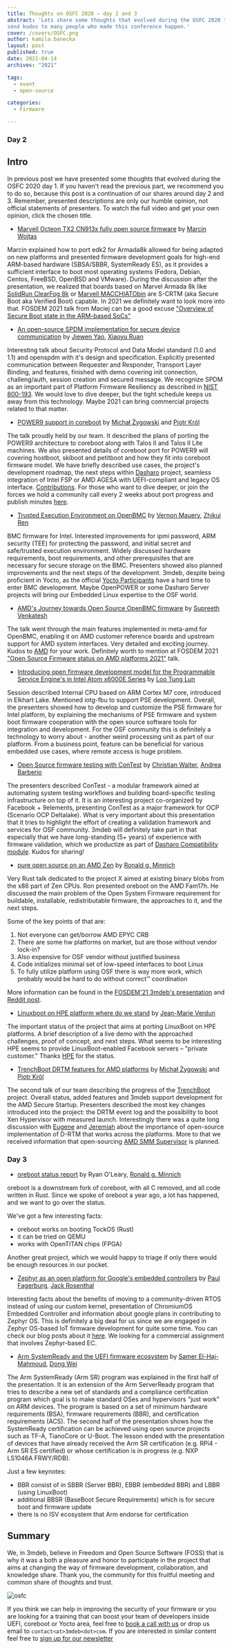 ```yaml
---
title: Thoughts on OSFC 2020 – day 2 and 3
abstract: 'Lets share some thoughts that evolved during the OSFC 2020 talks and
send kudos to many people who made this conference happen.'
cover: /covers/OSFC.png
author: kamila.banecka
layout: post
published: true
date: 2021-04-14
archives: "2021"

tags:
  - event
  - open-source

categories:
  - Firmware

---
```


### Day 2

## Intro

In previous post we have presented some thoughts that evolved during the OSFC
2020 day 1. If you haven't read the previous part, we recommend you to do so,
because this post is a continuation of our shares around day 2 and 3. Remember,
presented descriptions are only our humble opinion, not official statements of
presenters. To watch the full video and get your own opinion, click the chosen
title.

- [Marvell Octeon TX2 CN913x fully open source firmware](https://vimeo.com/488149573)
  by [Marcin Wojtas](https://cfp.osfc.io/osfc2020/speaker/UY88NG/)

Marcin explained how to port edk2 for Armada8k allowed for being adapted on new
platforms and presented firmware development goals for high-end ARM-based
hardware (SBSA/SBBR, SystemReady ES), as it provides a sufficient interface to
boot most operating systems (Fedora, Debian, Centos, FreeBSD, OpenBSD and
VMware). During the discussion after the presentation, we realized that boards
based on Marvel Armada 8k like
[SolidRun ClearFog 8k](https://web.archive.org/web/20220626044743/https://www.solid-run.com/embedded-networking/marvell-armada-family/clearfog-gt-8k/)
or [Marvell MACCHIATObin](http://macchiatobin.net/) are S-CRTM (aka Secure Boot
aka Verified Boot) capable. In 2021 we definitely want to look more into that.
FOSDEM 2021 talk from Maciej can be a good excuse
["Overview of Secure Boot state in the ARM-based SoCs"](https://fosdem.org/2021/schedule/event/tee_arm_secboot/)

- [An open-source SPDM implementation for secure device communication](https://vimeo.com/488130792)
  by [Jiewen Yao](https://cfp.osfc.io/osfc2020/speaker/YMDVAF/),
  [Xiaoyu Ruan](https://cfp.osfc.io/osfc2020/speaker/RPMDGJ/)

Interesting talk about Security Protocol and Data Model standard (1.0 and 1.1)
and openspdm with it's design and specification. Explicitly presented
communication between Requester and Responder, Transport Layer Binding, and
features, finished with demo covering init connection, challeng/auth, session
creation and secured message. We recognize SPDM as an important part of Platform
Firmware Resiliency as described in [NIST 800-193](https://csrc.nist.gov/pubs/sp/800/193/final).
We would love to dive deeper, but the tight schedule keeps us away from this
technology. Maybe 2021 can bring commercial projects related to that matter.

- [POWER9 support in coreboot](https://vimeo.com/488133382) by
  [Michał Żygowski](https://twitter.com/_miczyg_) and
  [Piotr Król](https://twitter.com/pietrushnic)

The talk proudly held by our team. It described the plans of porting the POWER9
architecture to coreboot along with Talos II and Talos II Lite machines. We also
presented details of coreboot port for POWER9 will covering hostboot, skiboot
and petitboot and how they fit into coreboot firmware model. We have briefly
described use cases, the project's development roadmap, the next steps within
[Dasharo](https://dasharo.com) project, seamless integration of Intel FSP or AMD
AGESA with UEFI-compliant and legacy OS interface.
[Contributions](https://opensource.3mdeb.com/projects/coreboot.html). For those
who want to dive deeper, or join the forces we hold a community call every 2
weeks about port progress and publish minutes
[here](https://pad.riseup.net/p/r.bf2bf1fac6cac16bc23e38b77a5ac7eb).

- [Trusted Execution Environment on OpenBMC](https://vimeo.com/488146312) by
  [Vernon Mauery](https://twitter.com/vmauery),
  [Zhikui Ren](https://cfp.osfc.io/osfc2020/speaker/SVSWZA/)

BMC firmware for Intel. Interested improvements for ipmi password, ARM security
(TEE) for protecting the password, and initial secret and safe/trusted execution
environment. Widely discussed hardware requirements, boot requirements, and
other prerequisites that are necessary for secure storage on the BMC. Presenters
showed also planned improvements and the next steps of the development. 3mdeb,
despite being proficient in Yocto, as the official
[Yocto Participants](https://www.yoctoproject.org/ecosystem/participants/) have
a hard time to enter BMC development. Maybe OpenPOWER or some Dasharo Server
projects will bring our Embedded Linux expertise to the OSF world.

- [AMD's Journey towards Open Source OpenBMC firmware](https://vimeo.com/488132697)
  by [Supreeth Venkatesh](https://cfp.osfc.io/osfc2020/speaker/RSCYCX/)

The talk went through the main features implemented in meta-amd for OpenBMC,
enabling it on AMD customer reference boards and upstream support for AMD system
interfaces. Very detailed and exciting journey. Kudos to
[AMD](https://www.amd.com/en) for your work. Definitely worth to mention at
FOSDEM 2021
["Open Source Firmware status on AMD platforms 2021"](https://fosdem.org/2021/schedule/event/firmware_osfsoap2/)
talk.

- [Introducing open firmware development model for the Programmable Service
  Engine's in Intel Atom x6000E Series](https://vimeo.com/488148045)
  by [Loo Tung Lun](https://cfp.osfc.io/osfc2020/speaker/8DGVWR/)

Session described Internal CPU based on ARM Cortex M7 core, introduced in
Elkhart Lake. Mentioned iotg-fbu to support PSE development. Overall, the
presenters showed how to develop and customize the PSE firmware for Intel
platform, by explaining the mechanisms of PSE firmware and system boot firmware
cooperation with the open source software tools for integration and development.
For the OSF community this is definitely a technology to worry about - another
weird processing unit as part of our platform. From a business point, feature
can be beneficial for various embedded use cases, where remote access is huge
problem.

- [Open Source firmware testing with ConTest](https://vimeo.com/488148599) by
  [Christian Walter](https://twitter.com/nablahero),
  [Andrea Barberio](https://twitter.com/insomniacslk)

The presenters described ConTest - a modular framework aimed at automating
system testing workflows and building board-specific testing infrastructure on
top of it. It is an interesting project co-organized by Facebook + 9elements,
presenting ConTest as a major framework for OCP (Scenario OCP Deltalake). What
is very important about this presentation that it tries to highlight the effort
of creating a validation framework and services for OSF community. 3mdeb will
definitely take part in that especially that we have long-standing (5+ years) of
experience with firmware validation, which we productize as part of
[Dasharo Compatibility module](https://dasharo.com/pages/learn/). Kudos for
sharing!

- [pure open source on an AMD Zen](https://vimeo.com/488147337) by
  [Ronald g. Minnich](https://twitter.com/coreboot)

Very Rust talk dedicated to the project X aimed at existing binary blobs from
the x86 part of Zen CPUs. Ron presented oreboot on the AMD Fam17h. He discussed
the main problem of the Open System Firmware requirement for buildable,
installable, redistributable firmware, the approaches to it, and the next steps.

Some of the key points of that are:

1. Not everyone can get/borrow AMD EPYC CRB
1. There are some hw platforms on market, but are those without vendor lock-in?
1. Also expensive for OSF vendor without justified business
1. Code initializes minimal set of low-speed interfaces to boot Linux
1. To fully utilize platform using OSF there is way more work, which probably
   would be hard to do without correct™ coordination

More information can be found in the
[FOSDEM'21 3mdeb's presentation](https://fosdem.org/2021/schedule/event/firmware_osfsoap2/attachments/slides/4669/export/events/attachments/firmware_osfsoap2/slides/4669/Open_Source_Firmware_status_on_AMD_platforms_2021.pdf)
and
[Reddit post](https://www.reddit.com/r/Amd/comments/kfqni7/osfc_2020_open_source_firmware_conference_pure/ggmqd8j/?utm_source=share&utm_medium=web2x&context=3).

- [Linuxboot on HPE platform where do we stand](https://vimeo.com/488143135) by
  [Jean-Marie Verdun](https://twitter.com/vejmarie)

The important status of the project that aims at porting LinuxBoot on HPE
platforms. A brief description of a live demo with the approached challenges,
proof of concept, and next steps. What seems to be interesting HPE seems to
provide LinuxBoot-enabled Facebook servers – "private customer." Thanks
[HPE](https://www.hpe.com/us/en/home.html) for the status.

- [TrenchBoot DRTM features for AMD platforms](https://vimeo.com/488140434) by
  [Michał Żygowski](https://twitter.com/_miczyg_) and
  [Piotr Król](https://twitter.com/pietrushnic)

The second talk of our team describing the progress of the
[TrenchBoot](https://opensource.3mdeb.com/projects/trenchboot.html) project.
Overall status, added features and 3mdeb support development for the AMD Secure
Startup. Presenters described the most key changes introduced into the project:
the DRTM event log and the possibility to boot Xen Hypervisor with measured
launch. Interestingly there was a quite long discussion with
[Eugene](https://www.platformsecuritysummit.com/2018/speaker/myers/) and
[Jeremiah](https://linkedin.com/in/bluescreen/) about the importance of open-source
implementation of D-RTM that works across the platforms. More to that we
received information that open-sourcing
[AMD SMM Supervisor](https://community.amd.com/t5/amd-business-blog/amd-and-microsoft-secured-core-pc/ba-p/418204#:~:text=AMD%20SMM%20Supervisor%20resides%20in,SMM%20code%20at%20run%20time)
is planned.

### Day 3

- [oreboot status report](https://vimeo.com/488139577) by Ryan O'Leary,
  [Ronald g. Minnich](https://twitter.com/coreboot)

oreboot is a downstream fork of coreboot, with all C removed, and all code
written in Rust. Since we spoke of oreboot a year ago, a lot has happened, and
we want to go over the status.

We've got a few interesting facts:

- oreboot works on booting TockOS (Rust)
- it can be tried on QEMU
- works with OpenTITAN chips (FPGA)

Another great project, which we would happy to triage if only there would be
enough resources in our pocket.

- [Zephyr as an open platform for Google's embedded controllers](https://vimeo.com/488150463)
  by [Paul Fagerburg](https://cfp.osfc.io/osfc2020/speaker/ZZDUXC/),
  [Jack Rosenthal](https://cfp.osfc.io/osfc2020/speaker/H3RYF8/)

Interesting facts about the benefits of moving to a community-driven RTOS
instead of using our custom kernel, presentation of ChromiumOS Embedded
Controller and information about google plans in contributing to Zephyr OS. This
is definitely a big deal for us since we are engaged in Zephyr OS-based IoT
firmware development for quite some time. You can check our blog posts about it
[here](https://blog.3mdeb.com/tags/zephyr/). We looking for a commercial
assignment that involves Zephyr-based EC.

- [Arm SystemReady and the UEFI firmware ecosystem](https://vimeo.com/488131661)
  by [Samer El-Haj-Mahmoud](https://cfp.osfc.io/osfc2020/speaker/3DPRVF/),
  [Dong Wei](https://cfp.osfc.io/osfc2020/speaker/8FY7QG/)

The Arm SystemReady (Arm SR) program was explained in the first half of the
presentation. It is an extension of the Arm ServerReady program that tries to
describe a new set of standards and a compliance certification program which
goal is to make standard OSes and hypervisors "just work" on ARM devices. The
program is based on a set of minimum hardware requirements (BSA), firmware
requirements (BBR), and certification requirements (ACS). The second half of the
presentation shows how the SystemReady certification can be achieved using open
source projects such as TF-A, TianoCore or U-Boot. The lesson ended with the
presentation of devices that have already received the Arm SR certification
(e.g. RPi4 - Arm SR ES certified) or whose certification is in progress (e.g.
NXP LS1046A FRWY/RDB).

Just a few keynotes:

- BBR consist of in SBBR (Server BBR), EBBR (embedded BBR) and LBBR (using
  LinuxBoot)
- additional BBSR (BaseBoot Secure Requirements) which is for secure boot and
  firmware update
- there is no ISV ecosystem that Arm endorse for certification

## Summary

We, in 3mdeb, believe in Freedom and Open Source Software (FOSS) that is why it
was a both a pleasure and honor to participate in the project that aims at
changing the way of firmware development, collaboration, and knowledge share.
Thank you, the community for this fruitful meeting and common share of thoughts
and trust.

![osfc](/img/osfc.png)

If you think we can help in improving the security of your firmware or you are
looking for a training that can boost your team of developers inside UEFI,
coreboot or Yocto area, feel free to
[book a call with us](https://calendly.com/3mdeb/consulting-remote-meeting) or
drop us email to `contact<at>3mdeb<dot>com`. If you are interested in similar
content feel free to [sign up for our newsletter](https://newsletter.3mdeb.com/subscription/PW6XnCeK6)
